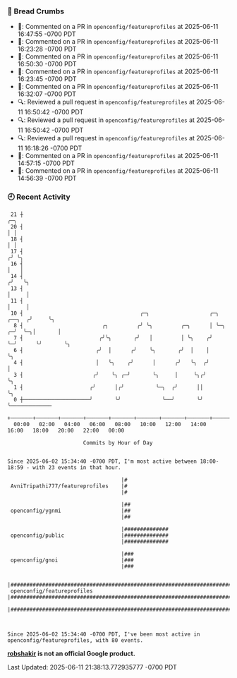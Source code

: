 ### 🍞 Bread Crumbs

 * 💬: Commented on a PR in  `openconfig/featureprofiles` at 2025-06-11 16:47:55 -0700 PDT
 * 💬: Commented on a PR in  `openconfig/featureprofiles` at 2025-06-11 16:23:28 -0700 PDT
 * 💬: Commented on a PR in  `openconfig/featureprofiles` at 2025-06-11 16:50:30 -0700 PDT
 * 💬: Commented on a PR in  `openconfig/featureprofiles` at 2025-06-11 16:23:45 -0700 PDT
 * 💬: Commented on a PR in  `openconfig/featureprofiles` at 2025-06-11 16:32:07 -0700 PDT
 * 🔍: Reviewed a pull request in  `openconfig/featureprofiles` at 2025-06-11 16:50:42 -0700 PDT
 * 🔍: Reviewed a pull request in  `openconfig/featureprofiles` at 2025-06-11 16:50:42 -0700 PDT
 * 🔍: Reviewed a pull request in  `openconfig/featureprofiles` at 2025-06-11 16:18:26 -0700 PDT
 * 💬: Commented on a PR in  `openconfig/featureprofiles` at 2025-06-11 14:57:15 -0700 PDT
 * 💬: Commented on a PR in  `openconfig/featureprofiles` at 2025-06-11 14:56:39 -0700 PDT

### 🕘 Recent Activity
```
 21 ┼                                                                            ╭─╮
 20 ┤                                                                            │ │
 18 ┤                                                                            │ │
 17 ┤                                                                           ╭╯ ╰╮
 16 ┤                                                                           │   │
 14 ┤                                                                          ╭╯   ╰╮
 13 ┤                                                                          │     │
 11 ┤                                                                          │     │
 10 ┤                                     ╭─╮                   ╭─╮     ╭──╮  ╭╯     ╰╮
  8 ┤                         ╭╮         ╭╯ ╰╮         ╭─╮      │ ╰─╮ ╭─╯  ╰─╮│       │
  7 ┤                        ╭╯╰╮       ╭╯   │         │ ╰╮    ╭╯   ╰─╯      ╰╯       ╰╮
  6 ┤                       ╭╯  │      ╭╯    ╰╮       ╭╯  │    │                       ╰╮
  4 ┤                       │   ╰╮    ╭╯      │      ╭╯   ╰╮  ╭╯                        │
  3 ┤                      ╭╯    ╰╮ ╭─╯       ╰╮     │     ╰╮╭╯                         ╰╮
  1 ┤                     ╭╯      │╭╯          ╰─╮  ╭╯      ││                           ╰╮
  0 ┼─────────────────────╯       ╰╯             ╰──╯       ╰╯                            ╰─────────────
    +───────+───────+───────+───────+───────+───────+───────+───────+───────+───────+───────+───────+────
  00:00   02:00   04:00   06:00   08:00   10:00   12:00   14:00   16:00   18:00   20:00   22:00   00:00   

						Commits by Hour of Day


Since 2025-06-02 15:34:40 -0700 PDT, I'm most active between 18:00-18:59 - with 23 events in that hour.

```



```
                                    |#
 AvniTripathi777/featureprofiles    |#
                                    |#

                                    |##
 openconfig/ygnmi                   |##
                                    |##

                                    |##############
 openconfig/public                  |##############
                                    |##############

                                    |###
 openconfig/gnoi                    |###
                                    |###

                                    |################################################################################
 openconfig/featureprofiles         |################################################################################
                                    |################################################################################



Since 2025-06-02 15:34:40 -0700 PDT, I've been most active in openconfig/featureprofiles, with 80 events.

```
**[robshakir](mailto:robjs@google.com) is not an official Google product.**  


Last Updated: 2025-06-11 21:38:13.772935777 -0700 PDT
